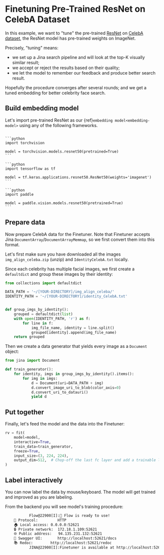 # Finetuning Pre-Trained ResNet on CelebA Dataset

In this example, we want to "tune" the pre-trained [ResNet](https://arxiv.org/abs/1512.03385) on [CelebA dataset](https://mmlab.ie.cuhk.edu.hk/projects/CelebA.html), the ResNet model has pre-trained weights on ImageNet.

Precisely, "tuning" means: 
- we set up a Jina search pipeline and will look at the top-K visually similar result;
- we accept or reject the results based on their quality;
- we let the model to remember our feedback and produce better search result.

Hopefully the procedure converges after several rounds; and we get a tuned embedding for better celebrity face search.

## Build embedding model

Let's import pre-trained ResNet as our {ref}`embedding model<embedding-model>` using any of the following frameworks.

````{tab} PyTorch

```python
import torchvision

model = torchvision.models.resnet50(pretrained=True)
```

````
````{tab} Keras
```python
import tensorflow as tf

model = tf.keras.applications.resnet50.ResNet50(weights='imagenet')
```
````
````{tab} Paddle
```python
import paddle

model = paddle.vision.models.resnet50(pretrained=True)
```
````

## Prepare data

Now prepare CelebA data for the Finetuner. Note that Finetuner accepts Jina `DocumentArray`/`DocumentArrayMemmap`, so we first convert them into this format.

Let's first make sure you have downloaded all the images `img_align_celeba.zip` (unzip) and `IdentityCelebA.txt` locally.

Since each celebrity has multiple facial images, we first create a `defaultdict` and group these images by their identity:

```python
from collections import defaultdict

DATA_PATH = '~/[YOUR-DIRECTORY]/img_align_celeba/'
IDENTITY_PATH = '~/[YOUR-DIRECTORY]/identity_CelebA.txt'


def group_imgs_by_identity():
    grouped = defaultdict(list)
    with open(IDENTITY_PATH, 'r') as f:
        for line in f:
            img_file_name, identity = line.split()
            grouped[identity].append(img_file_name)
    return grouped
```

Then we create a data generator that yields every image as a `Document` object:

```python
from jina import Document

def train_generator():
    for identity, imgs in group_imgs_by_identity().items():
        for img in imgs:
            d = Document(uri=DATA_PATH + img)
            d.convert_image_uri_to_blob(color_axis=0)
            d.convert_uri_to_datauri()
            yield d
```


## Put together

Finally, let's feed the model and the data into the Finetuner:

```python
rv = fit(
    model=model,
    interactive=True,
    train_data=train_generator,
    freeze=True,
    input_size=(3, 224, 224),
    output_dim=512,  # Chop-off the last fc layer and add a trainable linear layer.
)
```

## Label interactively

You can now label the data by mouse/keyboard. The model will get trained and improved as you are labeling.

From the backend you will see model's training procedure:

```bash
           Flow@22900[I]:🎉 Flow is ready to use!
	🔗 Protocol: 		HTTP
	🏠 Local access:	0.0.0.0:52621
	🔒 Private network:	172.18.1.109:52621
	🌐 Public address:	94.135.231.132:52621
	💬 Swagger UI:		http://localhost:52621/docs
	📚 Redoc:		http://localhost:52621/redoc
           JINA@22900[I]:Finetuner is available at http://localhost:52621/finetuner
```